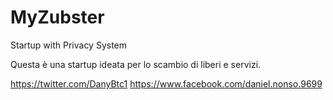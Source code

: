 # MyZubster
Startup with Privacy System

Questa è una startup ideata per lo scambio di liberi e servizi.

https://twitter.com/DanyBtc1
https://www.facebook.com/daniel.nonso.9699
